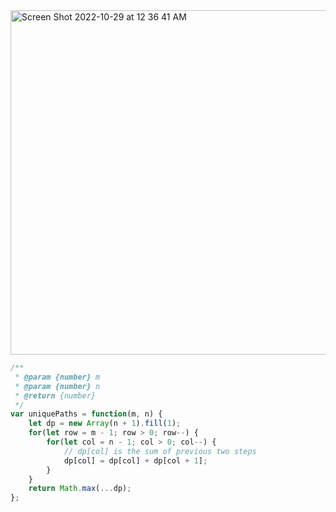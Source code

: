 
<img width="551" alt="Screen Shot 2022-10-29 at 12 36 41 AM" src="https://user-images.githubusercontent.com/37787994/198815763-8c60f3ff-25b2-4d31-8a90-ad74c8708f48.png">


```js
/**
 * @param {number} m
 * @param {number} n
 * @return {number}
 */
var uniquePaths = function(m, n) {
    let dp = new Array(n + 1).fill(1);
    for(let row = m - 1; row > 0; row--) {
        for(let col = n - 1; col > 0; col--) {
            // dp[col] is the sum of previous two steps
            dp[col] = dp[col] + dp[col + 1];
        }
    }
    return Math.max(...dp);
};
```
